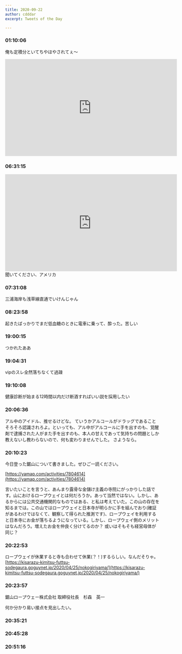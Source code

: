```yaml
---
title: 2020-09-22
author: cdddar
excerpt: Tweets of the Day

---
```


### 01:10:06

俺も定積分といてちやほやされてぇ〜

<iframe width="560" height="315" src="https://www.youtube.com/embed/3dFhvtsGoVA" frameborder="0" allow="accelerometer; autoplay; encrypted-media; gyroscope; picture-in-picture" allowfullscreen></iframe>

### 06:31:15

<iframe width="560" height="315" src="https://www.youtube.com/embed/v1bRrdxSTIY" frameborder="0" allow="accelerometer; autoplay; encrypted-media; gyroscope; picture-in-picture" allowfullscreen></iframe>
聞いてください、アメリカ

### 07:31:08

三浦海岸も浅草線直通でいけんじゃん

### 08:23:58

起きたばっかりでまだ低血糖のときに電車に乗って、酔った。苦しい

### 19:00:15

つかれたああ

### 19:04:31

vipのスレ全然落ちなくて過疎

### 19:10:08

健康診断が始まる12時間以内だけ断酒すればいい説を採用したい

### 20:06:36

アル中のアイドル、推せるけどな。
ていうかアルコールがドラッグであることそろそろ認識されろよ。といっても、アル中がアルコールに手を出すのも、覚醒剤で逮捕された人がまた手を出すのも、本人の甘えであって気持ちの問題としか教えないし教わらないので、何も変わりませんでした。
さようなら。

### 20:10:23

今日登った鋸山について書きました。ぜひご一読ください。

[https://yamap.com/activities/7804614](https://yamap.com/activities/7804614)

言いたいことを言うと、あんまり露骨な金儲け主義の寺院にがっかりした話です。山におけるロープウェイとは何だろうか。あって当然ではない。しかし、あるからには公共交通機関的なものではある、と私は考えていた。この山の存在を知るまでは。この山ではロープウェイと日本寺が明らかに手を組んでおり(確証があるわけではなくて、観察して得られた推測です)、ロープウェイを利用すると日本寺にお金が落ちるようになっている。しかし、ロープウェイ側のメリットはなんだろう。増えたお金を仲良く分けてるのか？ 或いはそもそも経営母体が同じ？

### 20:22:53

ロープウェイが休業すると寺も合わせて休業(？！)するらしい。なんだそりゃ。
[https://kisarazu-kimitsu-futtsu-sodegaura.goguynet.jp/2020/04/25/nokogiriyama/](https://kisarazu-kimitsu-futtsu-sodegaura.goguynet.jp/2020/04/25/nokogiriyama/)

### 20:23:57

鋸山ロープウェー株式会社
取締役社長　杉森　英一

何か分かり易い接点を見出したい。

### 20:35:21

<blockquote class="twitter-tweet"><p lang="ja" dir="ltr"></p><a href="https://twitter.com/lokulo_no_e/status/1303692051024809984?ref_src=twsrc%5Etfw"></a></blockquote><script async src="https://platform.twitter.com/widgets.js" charset="utf-8"></script>

### 20:45:28

<blockquote class="twitter-tweet"><p lang="ja" dir="ltr"></p><a href="https://twitter.com/dizsonyasuna/status/1308073149259415559?ref_src=twsrc%5Etfw"></a></blockquote><script async src="https://platform.twitter.com/widgets.js" charset="utf-8"></script>

### 20:51:16

<blockquote class="twitter-tweet"><p lang="ja" dir="ltr"></p><a href="https://twitter.com/dizsonyasuna/status/1303628733043978241?ref_src=twsrc%5Etfw"></a></blockquote><script async src="https://platform.twitter.com/widgets.js" charset="utf-8"></script>
